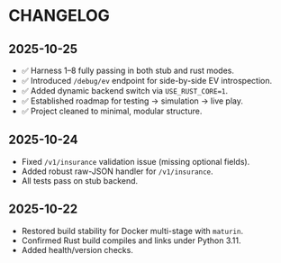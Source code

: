 # CHANGELOG

## 2025-10-25
- ✅ Harness 1–8 fully passing in both stub and rust modes.
- ✅ Introduced `/debug/ev` endpoint for side-by-side EV introspection.
- ✅ Added dynamic backend switch via `USE_RUST_CORE=1`.
- ✅ Established roadmap for testing → simulation → live play.
- ✅ Project cleaned to minimal, modular structure.

## 2025-10-24
- Fixed `/v1/insurance` validation issue (missing optional fields).
- Added robust raw-JSON handler for `/v1/insurance`.
- All tests pass on stub backend.

## 2025-10-22
- Restored build stability for Docker multi-stage with `maturin`.
- Confirmed Rust build compiles and links under Python 3.11.
- Added health/version checks.
